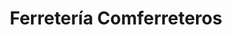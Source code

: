 ---
title: "Ferretería Comferreteros"
url: /bogota-d-c/ferreteria-comferreteros/
shop: Eisenwaren
---